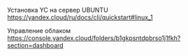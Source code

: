 Установка YC на сервер UBUNTU
https://yandex.cloud/ru/docs/cli/quickstart#linux_1

Управление облаком
https://console.yandex.cloud/folders/b1gkpsntdpbrso1j1fkh?section=dashboard
